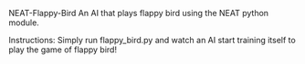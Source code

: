NEAT-Flappy-Bird
An AI that plays flappy bird using the NEAT python module.

Instructions: 
Simply run flappy_bird.py and watch an AI start training itself to play the game of flappy bird!
